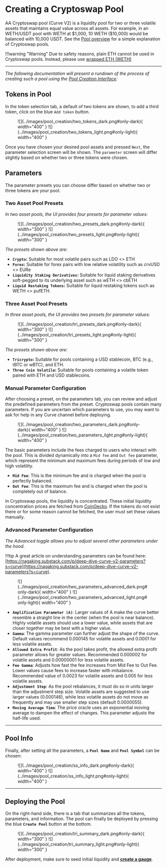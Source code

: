<h1>Creating a Cryptoswap Pool</h1>

AA Cryptoswap pool (Curve V2) is a liquidity pool for two or three volatile assets that maintains equal value across all assets. For example, in an WETH/USDT pool with WETH at \$1,000, 10 WETH (\$10,000) would be balanced with 10,000 USDT.  See the [Pool overview](../pools/overview.md) for a simple explanation of Cryptoswap pools.

!!!warning "Warning"
    Due to safety reasons, plain ETH cannot be used in Cryptoswap pools. Instead, please use [wrapped ETH (WETH)](https://etherscan.io/address/0xC02aaA39b223FE8D0A0e5C4F27eAD9083C756Cc2)


---


*The following documentation will present a rundown of the process of creating such a pool using the [Pool Creation Interface](https://curve.finance/dex/ethereum/create-pool):*

## **Tokens in Pool**

In the token selection tab, a default of two tokens are shown, to add a third token, click on the blue `Add token` button.

<figure markdown="span">
  ![](../images/pool_creation/two_tokens_dark.png#only-dark){ width="400" }
  ![](../images/pool_creation/two_tokens_light.png#only-light){ width="400" }
  <figcaption></figcaption>
</figure>

Once you have chosen your desired pool assets and pressed `Next`, the parameter selection screen will be shown.  The `parameter` screen will differ slightly based on whether two or three tokens were chosen.

## **Parameters**

The parameter presets you can choose differ based on whether two or three tokens are your pool.

### **Two Asset Pool Presets**

*In two asset pools, the UI provides four presets for parameter values:*

<figure markdown="span">
  ![](../images/pool_creation/two_presets_dark.png#only-dark){ width="300" }
  ![](../images/pool_creation/two_presets_light.png#only-light){ width="300" }
  <figcaption></figcaption>
</figure>

*The presets shown above are:*

- **`Crypto`:** Suitable for most volatile pairs such as LDO <> ETH
- **`Forex`:** Suitable for forex pairs with low relative volatility such as crvUSD <> EURe
- **`Liquidity Staking Derivatives`:** Suitable for liquid staking derivatives soft-pegged to its underlying asset such as wETH <> cbETH
- **`Liquid Restaking Tokens`:** Suitable for liquid restaking tokens such as WETH <> pufETH.

### **Three Asset Pool Presets**

*In three asset pools, the UI provides two presets for parameter values:*

<figure markdown="span">
  ![](../images/pool_creation/tri_presets_dark.png#only-dark){ width="300" }
  ![](../images/pool_creation/tri_presets_light.png#only-light){ width="300" }
  <figcaption></figcaption>
</figure>

*The presets shown above are:*

- **`Tricrypto`:** Suitable for pools containing a USD stablecoin, BTC (e.g., tBTC or wBTC), and ETH.
- **`Three Coin Volatile`:** Suitable for pools containing a volatile token paired with ETH and USD stablecoins.

### **Manual Parameter Configuration**

After choosing a preset, on the parameters tab, you can review and adjust the predefined parameters from the preset. Cryptoswap pools contain many parameters. If you are uncertain which parameters to use, you may want to ask for help in any Curve channel before deploying.

<figure markdown="span">
  ![](../images/pool_creation/two_parameters_dark.png#only-dark){ width="400" }
  ![](../images/pool_creation/two_parameters_light.png#only-light){ width="400" }
  <figcaption></figcaption>
</figure>

The basic parameters include the fees charged to users who interact with the pool. This is divided dynamically into a `Mid fee` and `Out fee` parameter, which represent the minimum and maximum fees during periods of low and high volatility.

- **`Mid Fee`**: This is the minimum fee and is charged when the pool is perfectly balanced.
- **`Out Fee`**: This is the maximum fee and is charged when the pool is completely out of balance.

In Cryptoswap pools, the liquidity is concentrated. These initial liquidity concentration prices are fetched from [CoinGecko](https://www.coingecko.com/). If the tokens do not exist there or for some reason cannot be fetched, the user must set these values manually.


### **Advanced Parameter Configuration**

*The Advanced toggle allows you to adjust several other parameters under the hood.*

!!!tip
    A great article on understanding parameters can be found here: [https://nagaking.substack.com/p/deep-dive-curve-v2-parameters?s=curve](https://nagaking.substack.com/p/deep-dive-curve-v2-parameters?s=curve).

<figure markdown="span">
  ![](../images/pool_creation/two_parameters_advanced_dark.png#only-dark){ width="400" }
  ![](../images/pool_creation/two_parameters_advanced_light.png#only-light){ width="400" }
  <figcaption></figcaption>
</figure>

- **`Amplification Parameter (A)`**: Larger values of A make the curve better resemble a straight line in the center (when the pool is near balance). Highly volatile assets should use a lower value, while assets that are closer together may be best with a higher value.
- **`Gamma`**: The gamma parameter can further adjust the shape of the curve. Default values recommend 0.000145 for volatile assets and 0.0001 for less volatile assets.
- **`Allowed Extra Profit`**: As the pool takes profit, the allowed extra profit parameter allows for greater values. Recommended 0.000002 for volatile assets and 0.00000001 for less volatile assets.
- **`Fee Gamma`**: Adjusts how fast the fee increases from Mid Fee to Out Fee. Lower values cause fees to increase faster with imbalance. Recommended value of 0.0023 for volatile assets and 0.005 for less volatile assets.
- **`Adjustment Step`**: As the pool rebalances, it must do so in units larger than the adjustment step size. Volatile assets are suggested to use larger values (0.000146), while less volatile assets do not move as frequently and may use smaller step sizes (default 0.0000055).
- **`Moving Average Time`**: The price oracle uses an exponential moving average to dampen the effect of changes. This parameter adjusts the half-life used.

---


## **Pool Info**

Finally, after setting all the parameters, a **`Pool Name`** and **`Pool Symbol`** can be chosen:

<figure markdown="span">
  ![](../images/pool_creation/ss_info_dark.png#only-dark){ width="400" }
  ![](../images/pool_creation/ss_info_light.png#only-light){ width="400" }
  <figcaption></figcaption>
</figure>


---


## **Deploying the Pool**

On the right-hand side, there is a tab that summarizes all the tokens, parameters, and information. The pool can finally be deployed by pressing the blue **`Create Pool`** button at the bottom.

<figure markdown="span">
  ![](../images/pool_creation/tri_summary_dark.png#only-dark){ width="300" }
  ![](../images/pool_creation/tri_summary_light.png#only-light){ width="300" }
  <figcaption></figcaption>
</figure>

After deployment, make sure to seed initial liquidity and [**create a gauge**](../reward-gauges/creating-a-pool-gauge.md).
